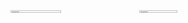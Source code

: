 <p align="center">
  <div style="display: flex; flex-direction: row;">
    <div style="flex: 1;">
      <img width="40%" src="https://github-readme-stats.vercel.app/api?username=justincdavis&count_private=true&show_icons=true&include_all_commits=false&hide_border=true&hide_title=true" />
      <img width="35%" src="https://github-readme-streak-stats.herokuapp.com/?user=justincdavis&hide_border=true" />
    </div>
<!--     <div style="flex: 1; display: flex; align-items: center;">
      <img style="width: 35%; height: auto;" src="https://github-readme-stats.vercel.app/api/top-langs/?username=justincdavis&hide=php" />
    </div> -->
  </div>
</p>
